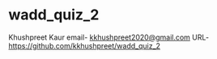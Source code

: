 # wadd_quiz_2
Khushpreet Kaur
email- kkhushpreet2020@gmail.com
URL-https://github.com/kkhushpreet/wadd_quiz_2
